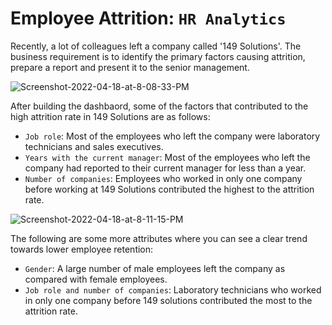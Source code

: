 # Employee Attrition: `HR Analytics`

Recently, a lot of colleagues left a company called '149 Solutions'. The business requirement is to identify the primary factors causing attrition, prepare a report and present it to the senior management. 

<img src="https://i.ibb.co/DWgZndh/Screenshot-2022-04-18-at-8-08-33-PM.png" alt="Screenshot-2022-04-18-at-8-08-33-PM" border="0">

After building the dashbaord, some of the factors that contributed to the high attrition rate in 149 Solutions are as follows:
- `Job role`: Most of the employees who left the company were laboratory technicians and sales executives.
- `Years with the current manager`: Most of the employees who left the company had reported to their current manager for less than a year.
- `Number of companies`: Employees who worked in only one company before working at 149 Solutions contributed the highest to the attrition rate.

<img src="https://i.ibb.co/pbjNxWn/Screenshot-2022-04-18-at-8-11-15-PM.png" alt="Screenshot-2022-04-18-at-8-11-15-PM" border="0">

The following are some more attributes where you can see a clear trend towards lower employee retention:
- `Gender`: A large number of male employees left the company as compared with female employees.
- `Job role and number of companies`: Laboratory technicians who worked in only one company before 149 solutions contributed the most to the attrition rate.
